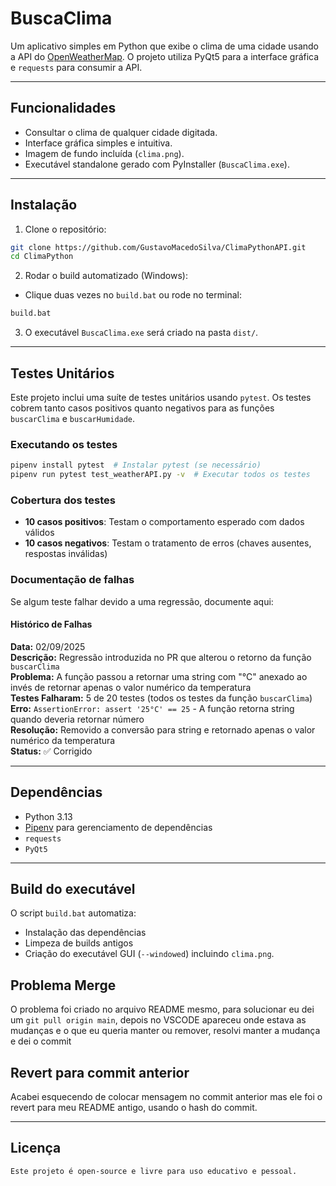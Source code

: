 # BuscaClima

Um aplicativo simples em Python que exibe o clima de uma cidade usando a API do [OpenWeatherMap](https://openweathermap.org/api). O projeto utiliza PyQt5 para a interface gráfica e `requests` para consumir a API.  

---

## Funcionalidades
- Consultar o clima de qualquer cidade digitada.
- Interface gráfica simples e intuitiva.
- Imagem de fundo incluída (`clima.png`).
- Executável standalone gerado com PyInstaller (`BuscaClima.exe`).

---

## Instalação

1. Clone o repositório:  
```bash
git clone https://github.com/GustavoMacedoSilva/ClimaPythonAPI.git
cd ClimaPython
```

2. Rodar o build automatizado (Windows):  
- Clique duas vezes no `build.bat` ou rode no terminal:  
```bat
build.bat
```

3. O executável `BuscaClima.exe` será criado na pasta `dist/`.

---

## Testes Unitários

Este projeto inclui uma suíte de testes unitários usando `pytest`. Os testes cobrem tanto casos positivos quanto negativos para as funções `buscarClima` e `buscarHumidade`.

### Executando os testes
```bash
pipenv install pytest  # Instalar pytest (se necessário)
pipenv run pytest test_weatherAPI.py -v  # Executar todos os testes
```

### Cobertura dos testes
- **10 casos positivos**: Testam o comportamento esperado com dados válidos
- **10 casos negativos**: Testam o tratamento de erros (chaves ausentes, respostas inválidas)

### Documentação de falhas
Se algum teste falhar devido a uma regressão, documente aqui:

#### Histórico de Falhas

**Data:** 02/09/2025  
**Descrição:** Regressão introduzida no PR que alterou o retorno da função `buscarClima`  
**Problema:** A função passou a retornar uma string com "°C" anexado ao invés de retornar apenas o valor numérico da temperatura  
**Testes Falharam:** 5 de 20 testes (todos os testes da função `buscarClima`)  
**Erro:** `AssertionError: assert '25°C' == 25` - A função retorna string quando deveria retornar número  
**Resolução:** Removido a conversão para string e retornado apenas o valor numérico da temperatura  
**Status:** ✅ Corrigido

---

## Dependências
- Python 3.13  
- [Pipenv](https://pipenv.pypa.io/) para gerenciamento de dependências  
- `requests`  
- `PyQt5`  

---

## Build do executável
O script `build.bat` automatiza:
- Instalação das dependências
- Limpeza de builds antigos
- Criação do executável GUI (`--windowed`) incluindo `clima.png`.

## Problema Merge
O problema foi criado no arquivo README mesmo, para solucionar eu dei um ``git pull origin main``, depois no VSCODE apareceu onde estava as mudanças e o que eu queria manter ou remover, resolvi manter a mudança e dei o commit

## Revert para commit anterior
Acabei esquecendo de colocar mensagem no commit anterior mas ele foi o revert para meu README antigo, usando o hash do commit.

---

## Licença
```
Este projeto é open-source e livre para uso educativo e pessoal.
```
